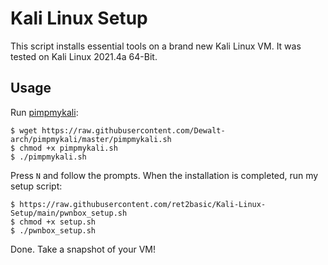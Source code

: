 # Kali Linux Setup

This script installs essential tools on a brand new Kali Linux VM. It was tested on Kali Linux 2021.4a 64-Bit.

## Usage

Run [pimpmykali](https://github.com/Dewalt-arch/pimpmykali):

```shell
$ wget https://raw.githubusercontent.com/Dewalt-arch/pimpmykali/master/pimpmykali.sh
$ chmod +x pimpmykali.sh
$ ./pimpmykali.sh
```

Press `N` and follow the prompts. When the installation is completed, run my setup script:

```shell
$ https://raw.githubusercontent.com/ret2basic/Kali-Linux-Setup/main/pwnbox_setup.sh
$ chmod +x setup.sh
$ ./pwnbox_setup.sh
```

Done. Take a snapshot of your VM!